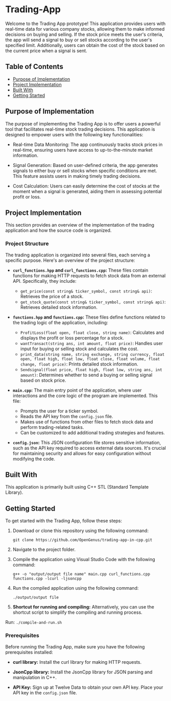 # Trading-App

Welcome to the Trading App prototype! This application provides users with real-time data for various company stocks, allowing them to make informed decisions on buying and selling. If the stock price meets the user's criteria, the app will send a signal to buy or sell stocks according to the user's specified limit. Additionally, users can obtain the cost of the stock based on the current price when a signal is sent.

## Table of Contents
- [Purpose of Implementation](#Purpose-of-Implementation)
- [Project Implementation](#Project-Implementation)
- [Built With](#built-with)
- [Getting Started](#getting-started)

## Purpose of Implementation
The purpose of implementing the Trading App is to offer users a powerful tool that facilitates real-time stock trading decisions. This application is designed to empower users with the following key functionalities:

- Real-time Data Monitoring: The app continuously tracks stock prices in real-time, ensuring users have access to up-to-the-minute market information.

- Signal Generation: Based on user-defined criteria, the app generates signals to either buy or sell stocks when specific conditions are met. This feature assists users in making timely trading decisions.

- Cost Calculation: Users can easily determine the cost of stocks at the moment when a signal is generated, aiding them in assessing potential profit or loss.


## Project Implementation

This section provides an overview of the implementation of the trading application and how the source code is organized.

### Project Structure

The trading application is organized into several files, each serving a specific purpose. Here's an overview of the project structure:

- **`curl_functions.hpp` and `curl_functions.cpp`:** These files contain functions for making HTTP requests to fetch stock data from an external API. Specifically, they include:
  - `get_price(const string& ticker_symbol, const string& api)`: Retrieves the price of a stock.
  - `get_stock_quote(const string& ticker_symbol, const string& api)`: Retrieves detailed stock information.

- **`functions.hpp` and `functions.cpp`:** These files define functions related to the trading logic of the application, including:
  - `ProfitLoss(float open, float close, string name)`: Calculates and displays the profit or loss percentage for a stock.
  - `wantTransact(string ans, int amount, float price)`: Handles user input for buying or selling stock and calculates the cost.
  - `print_data(string name, string exchange, string currency, float open, float high, float low, float close, float volume, float change, float price)`: Prints detailed stock information.
  - `Sendsignal(float price, float high, float low, string ans, int amount)`: Determines whether to send a buying or selling signal based on stock price.

- **`main.cpp`:** The main entry point of the application, where user interactions and the core logic of the program are implemented. This file:
  - Prompts the user for a ticker symbol.
  - Reads the API key from the `config.json` file.
  - Makes use of functions from other files to fetch stock data and perform trading-related tasks.
  - Can be customized to add additional trading strategies and features.

- **`config.json`:** This JSON configuration file stores sensitive information, such as the API key required to access external data sources. It's crucial for maintaining security and allows for easy configuration without modifying the code.


## Built With

This application is primarily built using C++ STL (Standard Template Library).

## Getting Started

To get started with the Trading App, follow these steps:

1. Download or clone this repository using the following command:
   ```
   git clone https://github.com/OpenGenus/trading-app-in-cpp.git
   ```

2. Navigate to the project folder.

3. Compile the application using Visual Studio Code with the following command:
   ```
   g++ -o "output/output file name" main.cpp curl_functions.cpp functions.cpp -lcurl -ljsoncpp
   ```

4. Run the compiled application using the following command:
   ```
   ./output/output file
   ```
5. **Shortcut for running and compiling:**
Alternatively, you can use the shortcut script to simplify the compiling and running process.

Run: ``` ./compile-and-run.sh  ```

### Prerequisites

Before running the Trading App, make sure you have the following prerequisites installed:

- **curl library:** Install the curl library for making HTTP requests.

- **JsonCpp library:** Install the JsonCpp library for JSON parsing and manipulation in C++.

- **API Key:** Sign up at Twelve Data to obtain your own API key. Place your API key in the `config.json` file.

